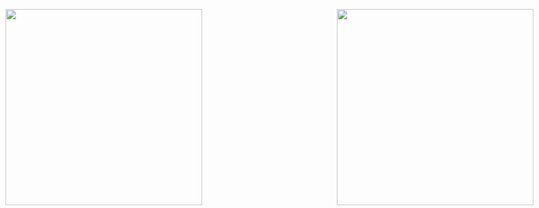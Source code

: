⠀
<div style="float: left; max-height: 400px; position: fixed; right: 10px; bottom: 5px; z-index: 200;"><img src=["(https://media.tenor.com/SIJYx_Xl564AAAAj/shadow.gif)"] width="350" height="350"/></div>
<div style="float: left; max-height: 400px; position: fixed; left: 10px; bottom: 5px; z-index: 200;"><img src="https://i.pinimg.com/originals/fd/24/dd/fd24dd22a56a5b0a82a47907f86934a5.png" width="350" height="350"/></div>


